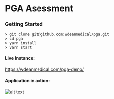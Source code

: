 # PGA Asessment

### Getting Started

```
> git clone git@github.com:wdeanmedical/pga.git
> cd pga
> yarn install
> yarn start
```

#### Live Instance:
<a href="https://wdeanmedical.com/pga-demo/" target="_blank">https://wdeanmedical.com/pga-demo/</a>

#### Application in action:
![alt text](http://g.recordit.co/fNNKXBiyff.gif "Application in action")


